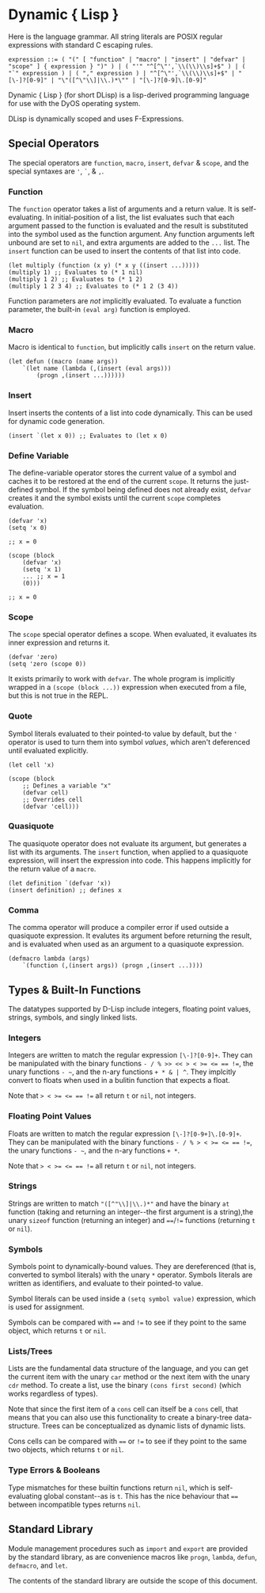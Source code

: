 # Dynamic { Lisp }
Here is the language grammar. All string literals are POSIX regular expressions with standard C escaping rules.
```
expression ::= ( "(" [ "function" | "macro" | "insert" | "defvar" | "scope" ] { expression } ")" ) | ( "'" "^[^\"',`\\(\\)\\s]+$" ) | ( "`" expression ) | ( "," expression ) | "^[^\"',`\\(\\)\\s]+$" | "[\-]?[0-9]" | "\"([^\"\\]|\\.)*\"" | "[\-]?[0-9]\.[0-9]"
```
Dynamic { Lisp } (for short DLisp) is a lisp-derived programming language for use with the DyOS operating system.

DLisp is dynamically scoped and uses F-Expressions.
## Special Operators
The special operators are `function`, `macro`, `insert`, `defvar` & `scope`, and the special syntaxes are `'`, `` ` ``, & `,`.
### Function
The `function` operator takes a list of arguments and a return value. It is self-evaluating. In initial-position of a list, the list evaluates such that each argument passed to the function is evaluated and the result is substituted into the symbol used as the function argument. Any function arguments left unbound are set to `nil`, and extra arguments are added to the `...` list. The `insert` function can be used to insert the contents of that list into code.
```
(let multiply (function (x y) (* x y ((insert ...)))))
(multiply 1) ;; Evaluates to (* 1 nil)
(multiply 1 2) ;; Evaluates to (* 1 2)
(multiply 1 2 3 4) ;; Evaluates to (* 1 2 (3 4))
```
Function parameters are *not* implicitly evaluated. To evaluate a function parameter, the built-in `(eval arg)` function is employed.
### Macro
Macro is identical to `function`, but implicitly calls `insert` on the return value.
```
(let defun ((macro (name args))
	`(let name (lambda (,(insert (eval args)))
		(progn ,(insert ...))))))
```
### Insert
Insert inserts the contents of a list into code dynamically. This can be used for dynamic code generation.
```
(insert `(let x 0)) ;; Evaluates to (let x 0)
```
### Define Variable
The define-variable operator stores the current value of a symbol and caches it to be restored at the end of the current `scope`. It returns the just-defined symbol. If the symbol being defined does not already exist, `defvar` creates it and the symbol exists until the current `scope` completes evaluation.
```
(defvar 'x)
(setq 'x 0)

;; x = 0

(scope (block
	(defvar 'x)
	(setq 'x 1)
	... ;; x = 1
	(0)))

;; x = 0
```
### Scope
The `scope` special operator defines a scope. When evaluated, it evaluates its inner expression and returns it.
```
(defvar 'zero)
(setq 'zero (scope 0))
```
It exists primarily to work with `defvar`. The whole program is implicitly wrapped in a `(scope (block ...))` expression when executed from a file, but this is not true in the REPL.
### Quote
Symbol literals evaluated to their pointed-to value by default, but the `'` operator is used to turn them into symbol *values*, which aren't deferenced until evaluated explicitly.
```
(let cell 'x)

(scope (block
	;; Defines a variable "x"
	(defvar cell)
	;; Overrides cell
	(defvar 'cell)))
```
### Quasiquote
The quasiquote operator does not evaluate its argument, but generates a list with its arguments. The `insert` function, when applied to a quasiquote expression, will insert the expression into code. This happens implicitly for the return value of a `macro`.
```
(let definition `(defvar 'x))
(insert definition) ;; defines x
```
### Comma
The comma operator will produce a compiler error if used outside a quasiquote expression. It evalutes its argument before returning the result, and is evaluated when used as an argument to a quasiquote expression.
```
(defmacro lambda (args)
	`(function (,(insert args)) (progn ,(insert ...))))
```
## Types & Built-In Functions
The datatypes supported by D-Lisp include integers, floating point values, strings, symbols, and singly linked lists.
### Integers
Integers are written to match the regular expression `[\-]?[0-9]+`. They can be manipulated with the binary functions `- / % >> << > < >= <= == !=`, the unary functions `- ~`, and the n-ary functions `+ * & | ^`. They implcitly convert to floats when used in a bulitin function that expects a float.

Note that `> < >= <= == !=` all return `t` or `nil`, not integers.
### Floating Point Values
Floats are written to match the regular expression `[\-]?[0-9+]\.[0-9]+`. They can be manipulated with the binary functions `- / % > < >= <= == !=`, the unary functions `- ~`, and the n-ary functions `+ *`.

Note that `> < >= <= == !=` all return `t` or `nil`, not integers.
### Strings
Strings are written to match `"([^"\\]|\\.)*"` and have the binary `at` function (taking and returning an integer--the first argument is a string),the unary `sizeof` function (returning an integer) and `==`/`!=` functions (returning `t` or `nil`).
### Symbols
Symbols point to dynamically-bound values. They are dereferenced (that is, converted to symbol literals) with the unary `*` operator. Symbols literals are written as identifiers, and evaluate to their pointed-to value.

Symbol literals can be used inside a `(setq symbol value)` expression, which is used for assignment.

Symbols can be compared with `==` and `!=` to see if they point to the same object, which returns `t` or `nil`.
### Lists/Trees
Lists are the fundamental data structure of the language, and you can get the current item with the unary `car` method or the next item with the unary `cdr` method. To create a list, use the binary `(cons first second)` (which works regardless of types).

Note that since the first item of a `cons` cell can itself be a `cons` cell, that means that you can also use this functionality to create a binary-tree data-structure. Trees can be conceptualized as dynamic lists of dynamic lists.

Cons cells can be compared with `==` or `!=` to see if they point to the same two objects, which returns `t` or `nil`.
### Type Errors & Booleans
Type mismatches for these builtin functions return `nil`, which is self-evaluating global constant--as is `t`. This has the nice behaviour that `==` between incompatible types returns `nil`.
## Standard Library
Module management procedures such as `import` and `export` are provided by the standard library, as are convenience macros like `progn`, `lambda`, `defun`, `defmacro`, and `let`.

The contents of the standard library are outside the scope of this document.